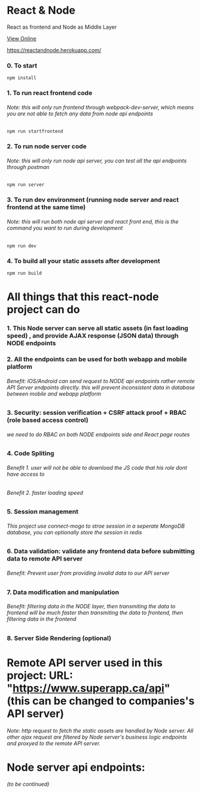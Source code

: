# React & Node

React as frontend and Node as Middle Layer

[View Online](https://reactandnode.herokuapp.com/)

https://reactandnode.herokuapp.com/

### 0. To start

```
npm install
```

### 1. To run react frontend code

###### Note: this will only run frontend through webpack-dev-server, which means you are not able to fetch any data from node api endpoints

```
npm run startfrontend
```

### 2. To run node server code

###### Note: this will only run node api server, you can test all the api endpoints through postman

```
npm run server
```

### 3. To run dev environment (running node server and react frontend at the same time)

###### Note: this will run both node api server and react front end, this is the command you want to run during development

```
npm run dev
```

### 4. To build all your static asssets after development


```
npm run build
```

# All things that this react-node project can do

### 1. This Node server can serve all static assets (in fast loading speed) , and provide AJAX response (JSON data) through NODE endpoints

### 2. All the endpoints can be used for both webapp and mobile platform

###### Benefit: IOS/Android can send request to NODE api endpoints rather remote API Server endpoints directly. this will prevent inconsistent data in database between mobile and webapp platform

### 3. Security: session verification + CSRF attack proof + RBAC (role based access control)

###### we need to do RBAC on both NODE endpoints side and React page routes

### 4. Code Spliting

###### Benefit 1. user will not be able to download the JS code that his role dont have access to

###### Benefit 2. faster loading speed

### 5. Session management

###### This project use connect-mogo to stroe session in a seperate MongoDB database, you can optionally store the session in redis

### 6. Data validation: validate any frontend data before submitting data to remote API server

###### Benefit: Prevent user from providing invalid data to our API server

### 7. Data modification and manipulation

###### Benefit: filtering data in the NODE layer, then transmiting the data to frontend will be much faster than transmiting the data to frontend, then filtering data in the frontend

### 8. Server Side Rendering (optional)


# Remote API server used in this project: URL: "https://www.superapp.ca/api" (this can be changed to companies's API server)
###### Note: http request to fetch the static assets are handled by Node server. All other ajax request are filtered by Node server's business logic endpoints and proxyed to the remote API server.

# Node server api endpoints: 
###### (to be continued)
